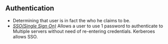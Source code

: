 ## Authentication
- Determining that user is in fact the who he claims to be.
- *[SSO(Single Sign On)](SSO)* Allows a user to use 1 password to authenticate to Multiple servers without need of re-entering credentials. Kerberoes allows SSO.
